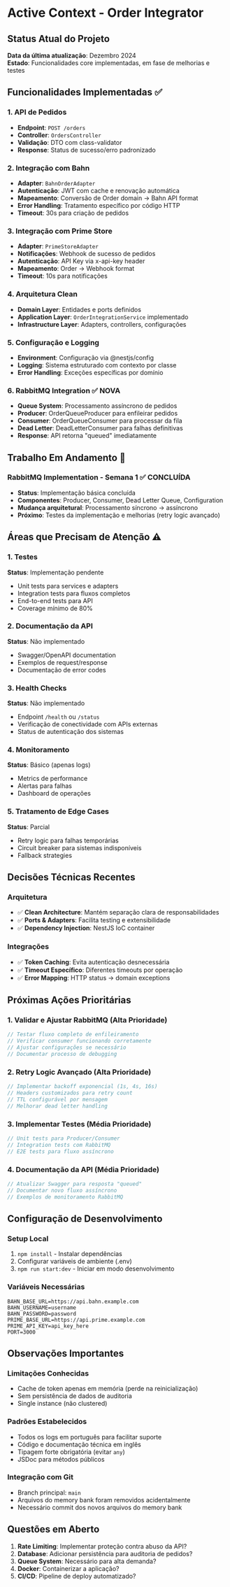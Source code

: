 # Active Context - Order Integrator

## Status Atual do Projeto
**Data da última atualização**: Dezembro 2024  
**Estado**: Funcionalidades core implementadas, em fase de melhorias e testes

## Funcionalidades Implementadas ✅

### 1. API de Pedidos
- **Endpoint**: `POST /orders`
- **Controller**: `OrdersController`
- **Validação**: DTO com class-validator
- **Response**: Status de sucesso/erro padronizado

### 2. Integração com Bahn
- **Adapter**: `BahnOrderAdapter`
- **Autenticação**: JWT com cache e renovação automática
- **Mapeamento**: Conversão de Order domain → Bahn API format
- **Error Handling**: Tratamento específico por código HTTP
- **Timeout**: 30s para criação de pedidos

### 3. Integração com Prime Store
- **Adapter**: `PrimeStoreAdapter`
- **Notificações**: Webhook de sucesso de pedidos
- **Autenticação**: API Key via x-api-key header
- **Mapeamento**: Order → Webhook format
- **Timeout**: 10s para notificações

### 4. Arquitetura Clean
- **Domain Layer**: Entidades e ports definidos
- **Application Layer**: `OrderIntegrationService` implementado
- **Infrastructure Layer**: Adapters, controllers, configurações

### 5. Configuração e Logging
- **Environment**: Configuração via @nestjs/config
- **Logging**: Sistema estruturado com contexto por classe
- **Error Handling**: Exceções específicas por domínio

### 6. RabbitMQ Integration ✅ NOVA
- **Queue System**: Processamento assíncrono de pedidos
- **Producer**: OrderQueueProducer para enfileirar pedidos
- **Consumer**: OrderQueueConsumer para processar da fila
- **Dead Letter**: DeadLetterConsumer para falhas definitivas
- **Response**: API retorna "queued" imediatamente

## Trabalho Em Andamento 🔄

### RabbitMQ Implementation - Semana 1 ✅ CONCLUÍDA
- **Status**: Implementação básica concluída
- **Componentes**: Producer, Consumer, Dead Letter Queue, Configuration
- **Mudança arquitetural**: Processamento síncrono → assíncrono
- **Próximo**: Testes da implementação e melhorias (retry logic avançado)

## Áreas que Precisam de Atenção ⚠️

### 1. Testes
**Status**: Implementação pendente
- Unit tests para services e adapters
- Integration tests para fluxos completos  
- End-to-end tests para API
- Coverage mínimo de 80%

### 2. Documentação da API
**Status**: Não implementado
- Swagger/OpenAPI documentation
- Exemplos de request/response
- Documentação de error codes

### 3. Health Checks
**Status**: Não implementado
- Endpoint `/health` ou `/status`
- Verificação de conectividade com APIs externas
- Status de autenticação dos sistemas

### 4. Monitoramento
**Status**: Básico (apenas logs)
- Metrics de performance
- Alertas para falhas
- Dashboard de operações

### 5. Tratamento de Edge Cases
**Status**: Parcial
- Retry logic para falhas temporárias
- Circuit breaker para sistemas indisponíveis
- Fallback strategies

## Decisões Técnicas Recentes

### Arquitetura
- ✅ **Clean Architecture**: Mantém separação clara de responsabilidades
- ✅ **Ports & Adapters**: Facilita testing e extensibilidade
- ✅ **Dependency Injection**: NestJS IoC container

### Integrações
- ✅ **Token Caching**: Evita autenticação desnecessária
- ✅ **Timeout Específico**: Diferentes timeouts por operação
- ✅ **Error Mapping**: HTTP status → domain exceptions

## Próximas Ações Prioritárias

### 1. Validar e Ajustar RabbitMQ (Alta Prioridade)
```typescript
// Testar fluxo completo de enfileiramento
// Verificar consumer funcionando corretamente
// Ajustar configurações se necessário
// Documentar processo de debugging
```

### 2. Retry Logic Avançado (Alta Prioridade)
```typescript
// Implementar backoff exponencial (1s, 4s, 16s)
// Headers customizados para retry count
// TTL configurável por mensagem
// Melhorar dead letter handling
```

### 3. Implementar Testes (Média Prioridade)
```typescript
// Unit tests para Producer/Consumer
// Integration tests com RabbitMQ
// E2E tests para fluxo assíncrono
```

### 4. Documentação da API (Média Prioridade)
```typescript
// Atualizar Swagger para resposta "queued"
// Documentar novo fluxo assíncrono
// Exemplos de monitoramento RabbitMQ
```

## Configuração de Desenvolvimento

### Setup Local
1. `npm install` - Instalar dependências
2. Configurar variáveis de ambiente (.env)
3. `npm run start:dev` - Iniciar em modo desenvolvimento

### Variáveis Necessárias
```env
BAHN_BASE_URL=https://api.bahn.example.com
BAHN_USERNAME=username
BAHN_PASSWORD=password
PRIME_BASE_URL=https://api.prime.example.com  
PRIME_API_KEY=api_key_here
PORT=3000
```

## Observações Importantes

### Limitações Conhecidas
- Cache de token apenas em memória (perde na reinicialização)
- Sem persistência de dados de auditoria
- Single instance (não clustered)

### Padrões Estabelecidos
- Todos os logs em português para facilitar suporte
- Código e documentação técnica em inglês
- Tipagem forte obrigatória (evitar `any`)
- JSDoc para métodos públicos

### Integração com Git
- Branch principal: `main`
- Arquivos do memory bank foram removidos acidentalmente
- Necessário commit dos novos arquivos do memory bank

## Questões em Aberto

1. **Rate Limiting**: Implementar proteção contra abuso da API?
2. **Database**: Adicionar persistência para auditoria de pedidos?
3. **Queue System**: Necessário para alta demanda?
4. **Docker**: Containerizar a aplicação?
5. **CI/CD**: Pipeline de deploy automatizado? 